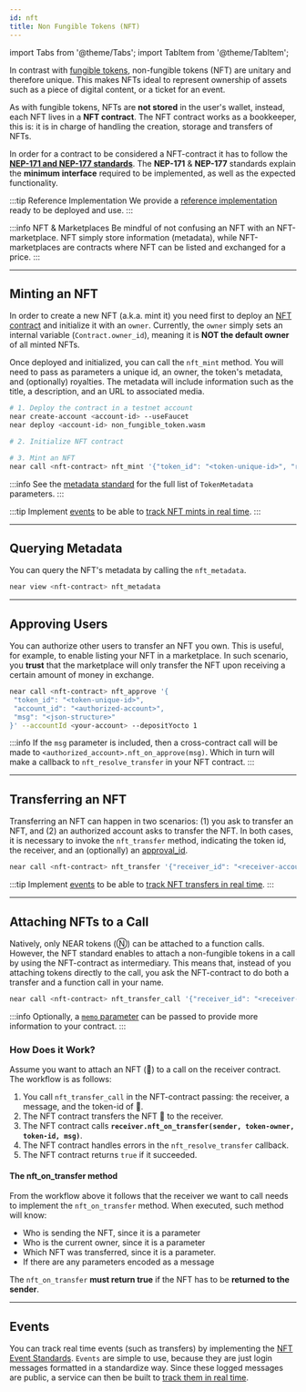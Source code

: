 ```yaml
---
id: nft
title: Non Fungible Tokens (NFT)
---
```


import Tabs from '@theme/Tabs';
import TabItem from '@theme/TabItem';

In contrast with [fungible tokens](ft.md), non-fungible tokens (NFT) are unitary and therefore unique. This makes NFTs ideal to represent ownership of assets such as a piece of digital content, or a ticket for an event.

As with fungible tokens, NFTs are **not stored** in the user's wallet, instead, each NFT lives in a **NFT contract**. The NFT contract works as a bookkeeper, this is: it is in charge of handling the creation, storage and transfers of NFTs.

In order for a contract to be considered a NFT-contract it has to follow the [**NEP-171 and NEP-177 standards**](https://nomicon.io/Standards/Tokens/NonFungibleToken). The **NEP-171** & **NEP-177** standards explain the **minimum interface** required to be implemented, as well as the expected functionality.

:::tip Reference Implementation We provide a [reference implementation](https://github.com/near-examples/NFT) ready to be deployed and use. :::

:::info NFT & Marketplaces
Be mindful of not confusing an NFT with an NFT-marketplace. NFT simply store information (metadata), while NFT-marketplaces are contracts where NFT can be listed and exchanged for a price.
:::

---


## Minting an NFT
In order to create a new NFT (a.k.a. mint it) you need first to deploy an [NFT contract](https://github.com/near-examples/NFT) and initialize it with an `owner`. Currently, the `owner` simply sets an internal variable (`Contract.owner_id`), meaning it is **NOT the default owner** of all minted NFTs.

Once deployed and initialized, you can call the `nft_mint` method. You will need to pass as parameters a unique id, an owner, the token's metadata, and (optionally) royalties. The metadata will include information such as the title, a description, and an URL to associated media.

<Tabs className="language-tabs" groupId="code-tabs">
  <TabItem value="cli" label="NEAR CLI">

  ```bash
  # 1. Deploy the contract in a testnet account
  near create-account <account-id> --useFaucet
  near deploy <account-id> non_fungible_token.wasm

  # 2. Initialize NFT contract

  # 3. Mint an NFT
  near call <nft-contract> nft_mint '{"token_id": "<token-unique-id>", "receiver_id": "<nft-owner-account>", "token_metadata": {"title": "<title>", "description": "<description>", "media": "<url>" }, "royalties": {"<account>" : <percentage>, "<account>" : <percentage>}}' --accountId <your-account>

  ```

  </TabItem>
</Tabs>

:::info See the [metadata standard](https://nomicon.io/Standards/Tokens/NonFungibleToken/Metadata) for the full list of `TokenMetadata` parameters. :::

:::tip Implement [events](https://nomicon.io/Standards/Tokens/NonFungibleToken/Event) to be able to [track NFT mints in real time](../../4.tools/events.md). :::


<hr className="subsection" />

## Querying Metadata
You can query the NFT's metadata by calling the `nft_metadata`.

<Tabs className="language-tabs" groupId="code-tabs">
  <TabItem value="cli" label="NEAR CLI">

  ```bash
  near view <nft-contract> nft_metadata
  ```

  </TabItem>
</Tabs>

<hr className="subsection" />

## Approving Users
You can authorize other users to transfer an NFT you own. This is useful, for example, to enable listing your NFT in a marketplace. In such scenario, you **trust** that the marketplace will only transfer the NFT upon receiving a certain amount of money in exchange.

<Tabs className="language-tabs" groupId="code-tabs">
  <TabItem value="cli" label="NEAR CLI">

  ```bash
  near call <nft-contract> nft_approve '{
   "token_id": "<token-unique-id>",
   "account_id": "<authorized-account>",
   "msg": "<json-structure>"
  }' --accountId <your-account> --depositYocto 1

  ```

  </TabItem>
</Tabs>

:::info If the `msg` parameter is included, then a cross-contract call will be made to `<authorized_account>.nft_on_approve(msg)`. Which in turn will make a callback to `nft_resolve_transfer` in your NFT contract. :::


<hr className="subsection" />

## Transferring an NFT
Transferring an NFT can happen in two scenarios: (1) you ask to transfer an NFT, and (2) an authorized account asks to transfer the NFT. In both cases, it is necessary to invoke the `nft_transfer` method, indicating the token id, the receiver, and an (optionally) an [approval_id](https://nomicon.io/Standards/Tokens/NonFungibleToken/ApprovalManagement).

<Tabs className="language-tabs" groupId="code-tabs">
  <TabItem value="cli" label="NEAR CLI">

  ```bash
  near call <nft-contract> nft_transfer '{"receiver_id": "<receiver-account>", "token_id": "<token-unique-id>"}' --accountId <your-account> --depositYocto 1
  ```
  
  </TabItem>
</Tabs>

:::tip Implement [events](https://nomicon.io/Standards/Tokens/NonFungibleToken/Event) to be able to [track NFT transfers in real time](../../4.tools/events.md). :::

<hr className="subsection" />

## Attaching NFTs to a Call
Natively, only NEAR tokens (Ⓝ) can be attached to a function calls. However, the NFT standard enables to attach a non-fungible tokens in a call by using the NFT-contract as intermediary. This means that, instead of you attaching tokens directly to the call, you ask the NFT-contract to do both a transfer and a function call in your name.

<Tabs className="language-tabs" groupId="code-tabs">
  <TabItem value="cli" label="NEAR CLI">

  ```bash
  near call <nft-contract> nft_transfer_call '{"receiver_id": "<receiver-contract>", "token_id": "<token_id>", "msg": "<a-string-message>"}' --accountId <your-account> --depositYocto 1
  ```
  
  </TabItem>
</Tabs>

:::info Optionally, a [`memo` parameter](https://nomicon.io/Standards/Tokens/NonFungibleToken/Core#nft-interface) can be passed to provide more information to your contract. :::

### How Does it Work?
Assume you want to attach an NFT (🎫) to a call on the receiver contract. The workflow is as follows:
1. You call `nft_transfer_call` in the NFT-contract passing: the receiver, a message, and the token-id of 🎫.
2. The NFT contract transfers the NFT 🎫 to the receiver.
3. The NFT contract calls **`receiver.nft_on_transfer(sender, token-owner, token-id, msg)`**.
4. The NFT contract handles errors in the `nft_resolve_transfer` callback.
5. The NFT contract returns `true` if it succeeded.

#### The nft_on_transfer method
From the workflow above it follows that the receiver we want to call needs to implement the `nft_on_transfer` method. When executed, such method will know:
- Who is sending the NFT, since it is a parameter
- Who is the current owner, since it is a parameter
- Which NFT was transferred, since it is a parameter.
- If there are any parameters encoded as a message

The `nft_on_transfer` **must return true** if the NFT has to be **returned to the sender**.

<hr className="subsection" />

## Events
You can track real time events (such as transfers) by implementing the [NFT Event Standards](https://nomicon.io/Standards/Tokens/NonFungibleToken/Event). `Events` are simple to use, because they are just login messages formatted in a standardize way. Since these logged messages are public, a service can then be built to [track them in real time](../../4.tools/events.md).
